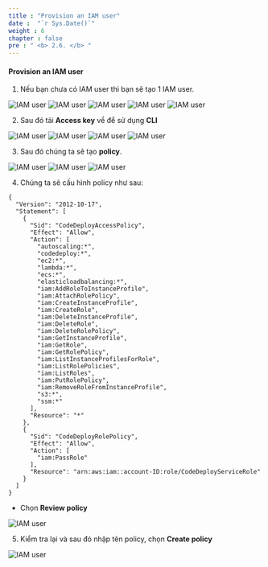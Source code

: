 ```yaml
---
title : "Provision an IAM user"
date :  "`r Sys.Date()`" 
weight : 6
chapter : false
pre : " <b> 2.6. </b> "
---
```


#### Provision an IAM user

1. Nếu bạn chưa có IAM user thì bạn sẽ tạo 1 IAM user.

![IAM user](/images/2/2.5/1.png)
![IAM user](/images/2/2.5/2.png)
![IAM user](/images/2/2.5/3.png)
![IAM user](/images/2/2.5/4.png)
![IAM user](/images/2/2.5/5.png)

2. Sau đó tải **Access key** về để sử dụng **CLI**

![IAM user](/images/2/2.5/6.png)
![IAM user](/images/2/2.5/7.png)
![IAM user](/images/2/2.5/8.png)
![IAM user](/images/2/2.5/9.png)

3. Sau đó chúng ta sẽ tạo **policy**.

![IAM user](/images/2/2.5/14.png)
![IAM user](/images/2/2.5/10.png)
![IAM user](/images/2/2.5/11.png)

4. Chúng ta sẽ cấu hình policy như sau:

```
{
  "Version": "2012-10-17",
  "Statement": [
    {
      "Sid": "CodeDeployAccessPolicy",
      "Effect": "Allow",
      "Action": [
        "autoscaling:*",
        "codedeploy:*",
        "ec2:*",
        "lambda:*",
        "ecs:*",
        "elasticloadbalancing:*",
        "iam:AddRoleToInstanceProfile",
        "iam:AttachRolePolicy",
        "iam:CreateInstanceProfile",
        "iam:CreateRole",
        "iam:DeleteInstanceProfile",
        "iam:DeleteRole",
        "iam:DeleteRolePolicy",
        "iam:GetInstanceProfile",
        "iam:GetRole",
        "iam:GetRolePolicy",
        "iam:ListInstanceProfilesForRole",
        "iam:ListRolePolicies",
        "iam:ListRoles",
        "iam:PutRolePolicy",
        "iam:RemoveRoleFromInstanceProfile",
        "s3:*",
        "ssm:*"
      ],
      "Resource": "*"
    },
    {
      "Sid": "CodeDeployRolePolicy",
      "Effect": "Allow",
      "Action": [
        "iam:PassRole"
      ],
      "Resource": "arn:aws:iam::account-ID:role/CodeDeployServiceRole"
    }
  ]
}
```

- Chọn **Review policy**

![IAM user](/images/2/2.5/12.png)

5. Kiểm tra lại và sau đó nhập tên policy, chọn **Create policy**

![IAM user](/images/2/2.5/13.png)